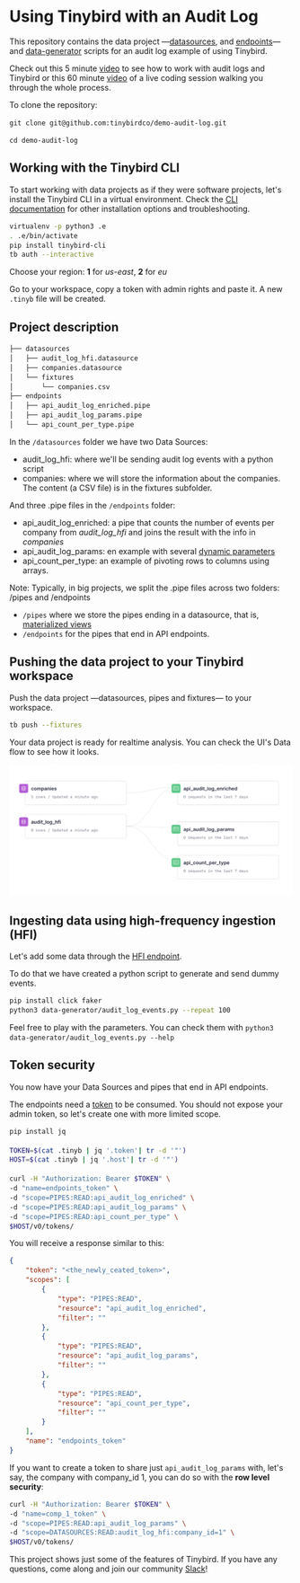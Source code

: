 # Using Tinybird with an Audit Log

This repository contains the data project —[datasources](./datasources), and [endpoints](./endpoints)— and [data-generator](./data-generator) scripts for an audit log example of using Tinybird.

Check out this 5 minute [video](https://youtu.be/NlGtrTGH9dQ) to see how to work with audit logs and Tinybird or this 60 minute [video](https://www.youtube.com/watch?v=C9859uVd6uc) of a live coding session walking you through the whole process.

To clone the repository:

`git clone git@github.com:tinybirdco/demo-audit-log.git`

`cd demo-audit-log`

## Working with the Tinybird CLI

To start working with data projects as if they were software projects, let's install the Tinybird CLI in a virtual environment.
Check the [CLI documentation](https://docs.tinybird.co/cli.html) for other installation options and troubleshooting.

```bash
virtualenv -p python3 .e
. .e/bin/activate
pip install tinybird-cli
tb auth --interactive
```

Choose your region: __1__ for _us-east_, __2__ for _eu_

Go to your workspace, copy a token with admin rights and paste it. A new `.tinyb` file will be created.  

## Project description

```bash
├── datasources
│   ├── audit_log_hfi.datasource
│   ├── companies.datasource
│   └── fixtures
│       └── companies.csv
├── endpoints
│   ├── api_audit_log_enriched.pipe
│   ├── api_audit_log_params.pipe
│   └── api_count_per_type.pipe
```

In the `/datasources` folder we have two Data Sources:
- audit_log_hfi: where we'll be sending audit log events with a python script
- companies: where we will store the information about the companies. The content (a CSV file) is in the fixtures subfolder.

And three .pipe files in the `/endpoints` folder:
- api_audit_log_enriched: a pipe that counts the number of events per company from _audit_log_hfi_ and joins the result with the info in _companies_
- api_audit_log_params: en example with several [dynamic parameters](https://guides.tinybird.co/guide/using-dynamic-parameters-for-changing-aggregation-types-on-the-fly)
- api_count_per_type: an example of pivoting rows to columns using arrays.

Note:
Typically, in big projects, we split the .pipe files across two folders: /pipes and /endpoints
- `/pipes` where we store the pipes ending in a datasource, that is, [materialized views](https://guides.tinybird.co/guide/materialized-views)
- `/endpoints` for the pipes that end in API endpoints. 

## Pushing the data project to your Tinybird workspace

Push the data project —datasources, pipes and fixtures— to your workspace.

```bash
tb push --fixtures
```
  
Your data project is ready for realtime analysis. You can check the UI's Data flow to see how it looks.

![Data flow](data_flow.jpg?raw=true "Data flow in UI")

## Ingesting data using high-frequency ingestion (HFI)

Let's add some data through the [HFI endpoint](https://www.tinybird.co/guide/high-frequency-ingestion).

To do that we have created a python script to generate and send dummy events.

```bash
pip install click faker
python3 data-generator/audit_log_events.py --repeat 100
```

Feel free to play with the parameters. You can check them with `python3 data-generator/audit_log_events.py --help`

## Token security

You now have your Data Sources and pipes that end in API endpoints. 

The endpoints need a [token](https://www.tinybird.co/guide/serverless-analytics-api) to be consumed. You should not expose your admin token, so let's create one with more limited scope.

```bash
pip install jq

TOKEN=$(cat .tinyb | jq '.token'| tr -d '"')
HOST=$(cat .tinyb | jq '.host'| tr -d '"')

curl -H "Authorization: Bearer $TOKEN" \
-d "name=endpoints_token" \
-d "scope=PIPES:READ:api_audit_log_enriched" \
-d "scope=PIPES:READ:api_audit_log_params" \
-d "scope=PIPES:READ:api_count_per_type" \
$HOST/v0/tokens/
```

You will receive a response similar to this:

```json
{
    "token": "<the_newly_ceated_token>",
    "scopes": [
        {
            "type": "PIPES:READ",
            "resource": "api_audit_log_enriched",
            "filter": ""
        },
        {
            "type": "PIPES:READ",
            "resource": "api_audit_log_params",
            "filter": ""
        },
        {
            "type": "PIPES:READ",
            "resource": "api_count_per_type",
            "filter": ""
        }
    ],
    "name": "endpoints_token"
}
```

If you want to create a token to share just `api_audit_log_params` with, let's say, the company with company_id 1, you can do so with the **row level security**:

```bash
curl -H "Authorization: Bearer $TOKEN" \
-d "name=comp_1_token" \
-d "scope=PIPES:READ:api_audit_log_params" \
-d "scope=DATASOURCES:READ:audit_log_hfi:company_id=1" \
$HOST/v0/tokens/
```

This project shows just some of the features of Tinybird. If you have any questions, come along and join our community [Slack](https://join.slack.com/t/tinybird-community/shared_invite/zt-yi4hb0ht-IXn9iVuewXIs3QXVqKS~NQ)!
